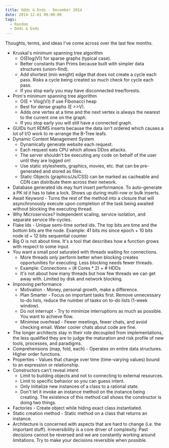 ```yaml
---
title: Odds & Ends - December 2014
date: 2014-12-01 00:00:00
tags:
  - Random
  - Odds & Ends
---
```

Thoughts, terms, and ideas I've come across over the last few months.

* Kruskal's minimum spanning tree algorithm
  * O(Elog(V)) for sparse graphs (typical case).
  * Better constants than Prims because built with simpler data structures (union-find).
  * Add shortest (min weight) edge that does not create a cycle each pass.  Risks a cycle being created so much check for cycle each pass.
  * If you stop early you may have disconnected tree/forests.
* Prim's minimum spanning tree algorithm
  * O(E + Vlog(V)) if use Fibonacci heap
  * Best for dense graphs (E >>V).
  * Adds one vertex at a time and the next vertex is always the nearest to the current one on the graph.
  * If you stop early you will still have a connected graph.
* GUIDs hurt RDMS inserts because the data isn't ordered which causes a lot of I/O work to re-arrange the B-Tree leafs.
* Dynamic Content Management System
  * Dynamically generate website each request.
  * Each request eats CPU which allows DDos attacks.
  * The server shouldn't be executing any code on behalf of the user until they are logged on!
  * Use static stylesheets, graphics, movies, etc. that can be pre-generated and stored as files.
  * Static Objects (graphics/Js/CSS) can be marked as cacheable and CDN can distribute them across their network.
* Database generated ids may hurt insert performance.  To auto-generate a PK id it has to take a lock.  Shows up during multi-row or bulk inserts.
* Await Keyword - Turns the rest of the method into a closure that will asynchronously execute upon completion of the task being awaited without blocking the executing thread.
* Why Microservices?  Independent scaling, service isolation, and separate service life-cycles.
* Flake Ids - Unique semi-time sorted ids.  The top bits are time and the bottom bits are the node.  Example: 41 bits ms since epoch + 10 bits node id + 12 bits sequential counter
* Big O is not about time.  It's a tool that describes how a function grows with respect to some input.
* You want a small pool saturated with threads waiting for connections.    
  * More threads only perform better when blocking creates opportunities for executing.  Less blocking needs fewer threads.
  * Example: Connections = (# Cores * 2) + # HDDs
  * It's not about how many threads but how few threads we can get away with.  Limited by disk and network blocking.
* Improving performance
  * Motivation - Money, personal growth, make a difference.
  * Plan Smarter - Focus on important tasks first.  Remove unnecessary to-do lists, reduce the number of tasks on to-do lists (1-week window).
  * Do not interrupt - Try to minimize interruptions as much as possible.   You want to achieve flow.
  * Minimise overhead - Fewer meetings, fewer chats, and avoid checking email.  Water cooler chats about code are fine.
* The longer architects stay in their role decoupled from implementations, the less qualified they are to judge the maturation and risk profile of new tools, processes, and paradigms.
* Comprehensions (map, fold, each) - Operates on entire data structures.  Higher order functions.
* Properties - Values that change over time (time-varying values) bound to an expression or relationship.
* Constructors can't reveal intent
  * Limit to building objects and not to connecting to external resources.
  * Limit to specific behavior so you can guess intent.
  * Only initialize new instances of a class to a rational state.
  * Don't let it invoke an instance method on the instance being creating.  The existence of this method call shows the constructor is doing two things.
* Factories - Create object while hiding exact class instantiated.
* Static creation method - Static method on a class that returns an instance.
* Architecture is concerned with aspects that are hard to change (i.e. the important stuff).  Irreversibility is a core driver of complexity.  Past decisions cannot be reversed and we are constantly working around limitations.  Try to make your decisions reversible when possible.